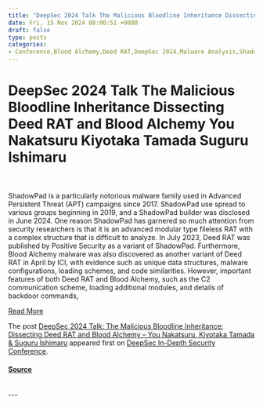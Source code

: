 ```yaml
---
title: "DeepSec 2024 Talk The Malicious Bloodline Inheritance Dissecting Deed RAT and Blood Alchemy You Nakatsuru Kiyotaka Tamada Suguru Ishimaru"
date: Fri, 15 Nov 2024 08:00:51 +0000
draft: false
type: posts
categories: 
- Conference,Blood Alchemy,Deed RAT,DeepSec 2024,Malware Analysis,ShadowPad,Talk
---
```

# DeepSec 2024 Talk The Malicious Bloodline Inheritance Dissecting Deed RAT and Blood Alchemy You Nakatsuru Kiyotaka Tamada Suguru Ishimaru

<br/>

<br/>
ShadowPad is a particularly notorious malware family used in Advanced Persistent Threat (APT) campaigns since 2017. ShadowPad use spread to various groups beginning in 2019, and a ShadowPad builder was disclosed in June 2024. One reason ShadowPad has garnered so much attention from security researchers is that it is an advanced modular type fileless RAT with a complex structure that is difficult to analyze. In July 2023, Deed RAT was published by Positive Security as a variant of ShadowPad. Furthermore, Blood Alchemy malware was also discovered as another variant of Deed RAT in April by ICI, with evidence such as unique data structures, malware configurations, loading schemes, and code similarities. However, important features of both Deed RAT and Blood Alchemy, such as the C2 communication scheme, loading additional modules, and details of backdoor commands,

[Read More](https://blog.deepsec.net/deepsec-2024-talk-the-malicious-bloodline-inheritance-dissecting-deed-rat-and-blood-alchemy-you-nakatsuru-kiyotaka-tamada-suguru-ishimaru/)

The post [DeepSec 2024 Talk: The Malicious Bloodline Inheritance: Dissecting Deed RAT and Blood Alchemy – You Nakatsuru, Kiyotaka Tamada & Suguru Ishimaru](https://blog.deepsec.net/deepsec-2024-talk-the-malicious-bloodline-inheritance-dissecting-deed-rat-and-blood-alchemy-you-nakatsuru-kiyotaka-tamada-suguru-ishimaru/) appeared first on [DeepSec In-Depth Security Conference](https://blog.deepsec.net).

#### [Source](https://blog.deepsec.net/deepsec-2024-talk-the-malicious-bloodline-inheritance-dissecting-deed-rat-and-blood-alchemy-you-nakatsuru-kiyotaka-tamada-suguru-ishimaru/)

<br/>
---
